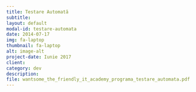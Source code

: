 ```yaml
---
title: Testare Automată
subtitle:
layout: default
modal-id: testare-automata
date: 2014-07-17
img: fa-laptop
thumbnail: fa-laptop
alt: image-alt
project-date: Iunie 2017
client:
category: dev
description:
file: wantsome_the_friendly_it_academy_programa_testare_automata.pdf
---
```

